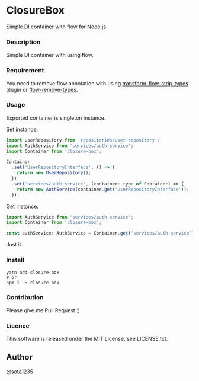 ClosureBox
====

Simple DI container with flow for Node.js

### Description

Simple DI container with using flow.

### Requirement

You need to remove flow annotation with using [transform-flow-strip-types](https://babeljs.io/docs/plugins/transform-flow-strip-types/) plugin or [flow-remove-types](https://github.com/flowtype/flow-remove-types).

### Usage

Exported container is singleton instance.

Set instance.

```javascript
import UserRepository from 'repositories/user-repository';
import AuthService from 'services/auth-service';
import Container from 'closure-box';

Container
  .set('UserRepositoryInterface', () => {
    return new UserRepository();
  })
  .set('services/auth-service', (container: type of Container) => {
    return new AuthService(container.get('UserRepositoryInterface'));
  });
```

Get instance.

```javascript
import AuthService from 'services/auth-service';
import Container from 'closure-box';

const authService: AuthService = Container.get('services/auth-service');
```

Just it.

### Install

```
yarn add closure-box
# or
npm i -S closure-box
```

### Contribution

Please give me Pull Request :)

### Licence

This software is released under the MIT License, see LICENSE.txt.

## Author

[@sota1235](https://github.com/sota1235)
